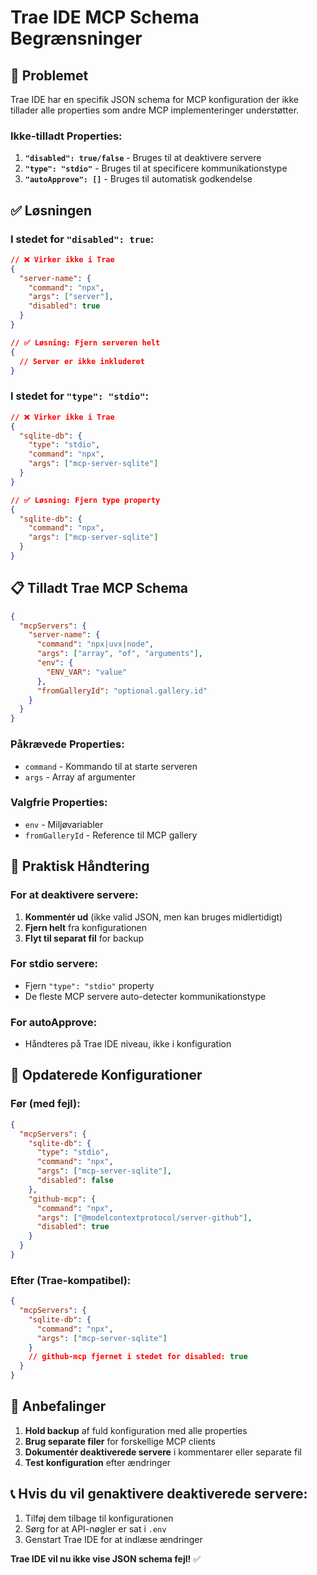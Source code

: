 # Trae IDE MCP Schema Begrænsninger

## 🚨 **Problemet**

Trae IDE har en specifik JSON schema for MCP konfiguration der ikke tillader alle properties som andre MCP implementeringer understøtter.

### **Ikke-tilladt Properties:**

1. **`"disabled": true/false`** - Bruges til at deaktivere servere
2. **`"type": "stdio"`** - Bruges til at specificere kommunikationstype
3. **`"autoApprove": []`** - Bruges til automatisk godkendelse

## ✅ **Løsningen**

### **I stedet for `"disabled": true`:**
```json
// ❌ Virker ikke i Trae
{
  "server-name": {
    "command": "npx",
    "args": ["server"],
    "disabled": true
  }
}

// ✅ Løsning: Fjern serveren helt
{
  // Server er ikke inkluderet
}
```

### **I stedet for `"type": "stdio"`:**
```json
// ❌ Virker ikke i Trae
{
  "sqlite-db": {
    "type": "stdio",
    "command": "npx",
    "args": ["mcp-server-sqlite"]
  }
}

// ✅ Løsning: Fjern type property
{
  "sqlite-db": {
    "command": "npx",
    "args": ["mcp-server-sqlite"]
  }
}
```

## 📋 **Tilladt Trae MCP Schema**

```json
{
  "mcpServers": {
    "server-name": {
      "command": "npx|uvx|node",
      "args": ["array", "of", "arguments"],
      "env": {
        "ENV_VAR": "value"
      },
      "fromGalleryId": "optional.gallery.id"
    }
  }
}
```

### **Påkrævede Properties:**
- `command` - Kommando til at starte serveren
- `args` - Array af argumenter

### **Valgfrie Properties:**
- `env` - Miljøvariabler
- `fromGalleryId` - Reference til MCP gallery

## 🔧 **Praktisk Håndtering**

### **For at deaktivere servere:**
1. **Kommentér ud** (ikke valid JSON, men kan bruges midlertidigt)
2. **Fjern helt** fra konfigurationen
3. **Flyt til separat fil** for backup

### **For stdio servere:**
- Fjern `"type": "stdio"` property
- De fleste MCP servere auto-detecter kommunikationstype

### **For autoApprove:**
- Håndteres på Trae IDE niveau, ikke i konfiguration

## 📝 **Opdaterede Konfigurationer**

### **Før (med fejl):**
```json
{
  "mcpServers": {
    "sqlite-db": {
      "type": "stdio",
      "command": "npx",
      "args": ["mcp-server-sqlite"],
      "disabled": false
    },
    "github-mcp": {
      "command": "npx",
      "args": ["@modelcontextprotocol/server-github"],
      "disabled": true
    }
  }
}
```

### **Efter (Trae-kompatibel):**
```json
{
  "mcpServers": {
    "sqlite-db": {
      "command": "npx",
      "args": ["mcp-server-sqlite"]
    }
    // github-mcp fjernet i stedet for disabled: true
  }
}
```

## 🎯 **Anbefalinger**

1. **Hold backup** af fuld konfiguration med alle properties
2. **Brug separate filer** for forskellige MCP clients
3. **Dokumentér deaktiverede servere** i kommentarer eller separate fil
4. **Test konfiguration** efter ændringer

## 📞 **Hvis du vil genaktivere deaktiverede servere:**

1. Tilføj dem tilbage til konfigurationen
2. Sørg for at API-nøgler er sat i `.env`
3. Genstart Trae IDE for at indlæse ændringer

**Trae IDE vil nu ikke vise JSON schema fejl!** ✅
